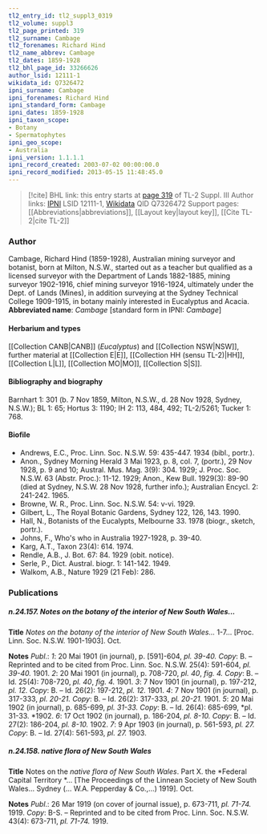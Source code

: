 ```yaml
---
tl2_entry_id: tl2_suppl3_0319
tl2_volume: suppl3
tl2_page_printed: 319
tl2_surname: Cambage
tl2_forenames: Richard Hind
tl2_name_abbrev: Cambage
tl2_dates: 1859-1928
tl2_bhl_page_id: 33266626
author_lsid: 12111-1
wikidata_id: Q7326472
ipni_surname: Cambage
ipni_forenames: Richard Hind
ipni_standard_form: Cambage
ipni_dates: 1859-1928
ipni_taxon_scope: 
- Botany
- Spermatophytes
ipni_geo_scope: 
- Australia
ipni_version: 1.1.1.1
ipni_record_created: 2003-07-02 00:00:00.0
ipni_record_modified: 2013-05-15 11:48:45.0
---
```


> [!cite] BHL link: this entry starts at [page 319](https://www.biodiversitylibrary.org/page/33266626) of TL-2 Suppl. III
> Author links: [IPNI](https://www.ipni.org/a/12111-1) LSID 12111-1, [Wikidata](https://www.wikidata.org/wiki/Q7326472) QID Q7326472
> Support pages: [[Abbreviations|abbreviations]], [[Layout key|layout key]], [[Cite TL-2|cite TL-2]]

### Author

Cambage, Richard Hind (1859-1928), Australian mining surveyor and botanist, born at Milton, N.S.W., started out as a teacher but qualified as a licensed surveyor with the Department of Lands 1882-1885, mining surveyor 1902-1916, chief mining surveyor 1916-1924, ultimately under the Dept. of Lands (Mines), in addition surveying at the Sydney Technical College 1909-1915, in botany mainly interested in Eucalyptus and Acacia. 
**Abbreviated name**: *Cambage* \[standard form in IPNI: *Cambage*\]

#### Herbarium and types

[[Collection CANB|CANB]] (*Eucalyptus*) and [[Collection NSW|NSW]], further material at [[Collection E|E]], [[Collection HH (sensu TL-2)|HH]], [[Collection L|L]], [[Collection MO|MO]], [[Collection S|S]].

#### Bibliography and biography

Barnhart 1: 301 (b. 7 Nov 1859, Milton, N.S.W., d. 28 Nov 1928, Sydney, N.S.W.); BL 1: 65; Hortus 3: 1190; IH 2: 113, 484, 492; TL-2/5261; Tucker 1: 768.

#### Biofile

- Andrews, E.C., Proc. Linn. Soc. N.S.W. 59: 435-447. 1934 (bibl., portr.).
- Anon., Sydney Morning Herald 3 Mai 1923, p. 8, col. 7, (portr.), 29 Nov 1928, p. 9 and 10; Austral. Mus. Mag. 3(9): 304. 1929; J. Proc. Soc. N.S.W. 63 (Abstr. Proc.): 11-12. 1929; Anon., Kew Bull. 1929(3): 89-90 (died at Sydney, N.S.W. 28 Nov 1928, further info.); Australian Encycl. 2: 241-242. 1965.
- Browne, W. R., Proc. Linn. Soc. N.S.W. 54: v-vi. 1929.
- Gilbert, L., The Royal Botanic Gardens, Sydney 122, 126, 143. 1990.
- Hall, N., Botanists of the Eucalypts, Melbourne 33. 1978 (biogr., sketch, portr.).
- Johns, F., Who's who in Australia 1927-1928, p. 39-40.
- Karg, A.T., Taxon 23(4): 614. 1974.
- Rendle, A.B., J. Bot. 67: 84. 1929 (obit. notice).
- Serle, P., Dict. Austral. biogr. 1: 141-142. 1949.
- Walkom, A.B., Nature 1929 (21 Feb): 286.

### Publications

##### n.24.157. Notes on the botany of the interior of New South Wales...

**Title**
*Notes on the botany of the interior of New South Wales...* 1-7... \[Proc. Linn. Soc. N.S.W. 1901-1903\]. Oct.

**Notes**
*Publ*.: *1*: 20 Mai 1901 (in journal), p. \[591\]-604, *pl. 39-40.* *Copy*: B. – Reprinted and to be cited from Proc. Linn. Soc. N.S.W. 25(4): 591-604, *pl. 39-40.* 1901.
*2*: 20 Mai 1901 (in journal), p. 708-720, *pl. 40*, *fig. 4.* *Copy*: B. – Id. 25(4): 708-720, *pl. 40*, *fig. 4.* 1901.
*3*: 7 Nov 1901 (in journal), p. 197-212, *pl. 12.* *Copy*: B. – Id. 26(2): 197-212, *pl. 12.* 1901.
*4*: 7 Nov 1901 (in journal), p. 317-333, *pl. 20-21.* *Copy*: B. – Id. 26(2): 317-333, *pl. 20-21.* 1901.
*5*: 20 Mai 1902 (in journal), p. 685-699, *pl. 31-33. Copy*: B. – Id. 26(4): 685-699, *pl. 31-33. *1902.
*6*: 17 Oct 1902 (in journal), p. 186-204, *pl. 8-10.* *Copy*: B. – Id. 27(2): 186-204, *pl. 8-10.* 1902.
*7*: 9 Apr 1903 (in journal), p. 561-593, *pl. 27. Copy*: B. – Id. 27(4): 561-593, *pl. 27.* 1903.

##### n.24.158. native flora of New South Wales

**Title**
Notes on the *native flora of New South Wales*. Part X. the *Federal Capital Territory *... \[The Proceedings of the Linnean Society of New South Wales... Sydney (... W.A. Pepperday & Co.,...) 1919\]. Oct.

**Notes**
*Publ*.: 26 Mar 1919 (on cover of journal issue), p. 673-711, *pl. 71-74.* 1919. *Copy*: B-S. – Reprinted and to be cited from Proc. Linn. Soc. N.S.W. 43(4): 673-711, *pl. 71-74.* 1919.

